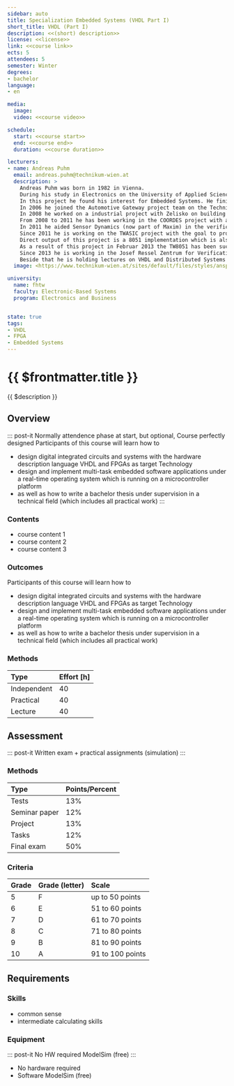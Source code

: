 ```yaml
---
sidebar: auto
title: Specialization Embedded Systems (VHDL Part I)
short_title: VHDL (Part I)
description: <<(short) description>>
license: <<license>>
link: <<course link>>
ects: 5
attendees: 5
semester: Winter
degrees:
- bachelor
language: 
- en

media:
  image:
  video: <<course video>>

schedule:
  start: <<course start>>
  end: <<course end>>
  duration: <<course duration>>

lecturers:
- name: Andreas Puhm
  email: andreas.puhm@technikum-wien.at
  description: >
    Andreas Puhm was born in 1982 in Vienna.
    During his study in Electronics on the University of Applied Science Technikum Wien he joined the Vienna Cubes Robocup team which participated in the Robocup WM 2005 in Osaka, Japan.
    In this project he found his interest for Embedded Systems. He finished his Electronics study in 2006 as Dipl. Ing. (FH) and finished a Master study in Embedded Systems on the Technikum Wien in 2008.\n
    In 2006 he joined the Automotive Gateway project team on the Technikum Wien as assistant.
    In 2008 he worked on a industrial project with Zelisko on building a PC/104 based LED Display Matrix for highways.
    From 2008 to 2011 he has been working in the COORDES project with a focus on ASIC toolflow (UMC 90nm process) and design.
    In 2011 he aided Sensor Dynamics (now part of Maxim) in the verification of an ASIC design.
    Since 2011 he is working on the TWASIC project with the goal to provide an ASIC toolflow for the AMS 350nm process technology which can be used for other R&D and also for master student projects.
    Direct output of this project is a 8051 implementation which is also planned to be used in lectures as demonstration material.
    As a result of this project in Februar 2013 the TW8051 has been successfully tested and is currently incorporated into lecture units of the UAS Technikum Wien.\n
    Since 2013 he is working in the Josef Ressel Zentrum for Verification of Embedded Computing Systems on clock synchronization in distributed embedded systems.\n
    Beside that he is holding lectures on VHDL and Distributed Systems (FlexRay).
  image: <https://www.technikum-wien.at/sites/default/files/styles/ansprechpartner/public/ansprechpartner/andreas-puhm-fhtw-web.png?itok=gHheHIyH>

university:
  name: fhtw
  faculty: Electronic-Based Systems
  program: Electronics and Business


state: true
tags:
- VHDL
- FPGA
- Embedded Systems
---
```


# {{ $frontmatter.title }}

{{ $description }}

## Overview

::: post-it
Normally attendence phase at start, but optional,
Course perfectly designed
Participants of this course will learn how to

* design digital integrated circuits and systems with the hardware
  description language VHDL and FPGAs as target Technology
* design and implement multi-task embedded software applications
  under a real-time operating system which is running on a microcontroller platform
* as well as how to write a bachelor thesis under supervision in
  a technical field (which includes all practical work)
:::

### Contents

* course content 1
* course content 2
* course content 3

### Outcomes

Participants of this course will learn how to

* design digital integrated circuits and systems with the hardware description language VHDL and FPGAs as target Technology
* design and implement multi-task embedded software applications under a real-time operating system which is running on a microcontroller platform
* as well as how to write a bachelor thesis under supervision in a technical field (which includes all practical work)

### Methods

| Type        | Effort \[h\] |
| :---------- | :----------- |
| Independent | 40           |
| Practical   | 40           |
| Lecture     | 40           |

## Assessment

::: post-it
Written exam + practical assignments (simulation)
:::

### Methods

| Type          | Points/Percent |
| :------------ | :------------- |
| Tests         | 13%            |
| Seminar paper | 12%            |
| Project       | 13%            |
| Tasks         | 12%            |
| Final exam    | 50%            |

### Criteria

| Grade | Grade (letter) | Scale            |
| :---- | :------------- | :--------------- |
| 5     | F              | up to 50 points  |
| 6     | E              | 51 to 60 points  |
| 7     | D              | 61 to 70 points  |
| 8     | C              | 71 to 80 points  |
| 9     | B              | 81 to 90 points  |
| 10    | A              | 91 to 100 points |

## Requirements

### Skills

* common sense
* intermediate calculating skills

### Equipment

::: post-it
No HW required
ModelSim (free)
:::

* No hardware required
* Software ModelSim (free)
